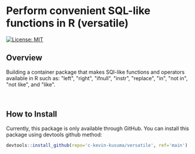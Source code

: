 # Perform convenient SQL-like functions in R (versatile)

[![License: MIT](https://img.shields.io/badge/License-MIT-blue.svg)](https://opensource.org/licenses/MIT)

## Overview

Building a container package that makes SQl-like functions and operators available in R such as: "left", "right", "ifnull", "instr", "replace", "in", "not in", "not like", and "like". 

<br>

## How to Install
Currently, this package is only available through GitHub. You can install this package using devtools github method:
```r
devtools::install_github(repo='c-kevin-kusuma/versatile', ref='main')
```

